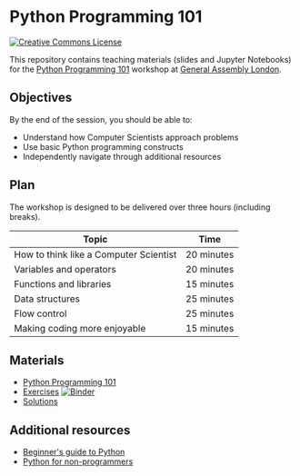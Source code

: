 # Python Programming 101

[![Creative Commons License](https://i.creativecommons.org/l/by/4.0/80x15.png)](http://creativecommons.org/licenses/by/4.0/)

This repository contains teaching materials (slides and Jupyter Notebooks) for the [Python Programming 101](https://generalassemb.ly/education/python-programming-101/london) workshop at [General Assembly London](https://generalassemb.ly/locations/london).

## Objectives

By the end of the session, you should be able to:

* Understand how Computer Scientists approach problems
* Use basic Python programming constructs
* Independently navigate through additional resources

## Plan

The workshop is designed to be delivered over three hours (including breaks).

| Topic                                  | Time        |
| -------------------------------------- | ----------- |
| How to think like a Computer Scientist | 20 minutes  |
| Variables and operators                | 20 minutes  |
| Functions and libraries                | 15 minutes  |
| Data structures                        | 25 minutes  |
| Flow control                           | 25 minutes  |
| Making coding more enjoyable           | 15 minutes  |

## Materials

* [Python Programming 101](https://cdn.rawgit.com/estimand/python-programming-101/master/slides/python_programming_101.pdf)
* [Exercises](https://cdn.rawgit.com/estimand/python-programming-101/master/notebooks/exercises.ipynb) [![Binder](https://mybinder.org/badge.svg)](https://mybinder.org/v2/gh/estimand/python-programming-101/master?filepath=notebooks%2Fexercises.ipynb)
* [Solutions](https://cdn.rawgit.com/estimand/python-programming-101/master/notebooks/solutions.ipynb)

## Additional resources

* [Beginner's guide to Python](https://wiki.python.org/moin/BeginnersGuide)
* [Python for non-programmers](https://wiki.python.org/moin/BeginnersGuide/NonProgrammers)

